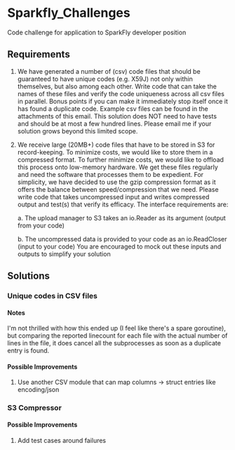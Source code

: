 # Sparkfly_Challenges
Code challenge for application to SparkFly developer position

## Requirements

1. We have generated a number of (csv) code files that should be guaranteed to have unique codes (e.g. X59J) not only within themselves, but also among each other. Write code that can take the names of these files and verify the code uniqueness across all csv files in parallel. Bonus points if you can make it immediately stop itself once it has found a duplicate code. Example csv files can be found in the attachments of this email. This solution does NOT need to have tests and should be at most a few hundred lines. Please email me if your solution grows beyond this limited scope.

2. We receive large (20MB+) code files that have to be stored in S3 for record-keeping. To minimize costs, we would like to store them in a compressed format. To further minimize costs, we would like to offload this process onto low-memory hardware. We get these files regularly and need the software that processes them to be expedient. For simplicity, we have decided to use the gzip compression format as it offers the balance between speed/compression that we need. Please write code that takes uncompressed input and writes compressed output and test(s) that verify its efficacy. The interface requirements are:

    a. The upload manager to S3 takes an io.Reader as its argument (output from your code)

    b. The uncompressed data is provided to your code as an io.ReadCloser (input to your code)
You are encouraged to mock out these inputs and outputs to simplify your solution

## Solutions

### Unique codes in CSV files

#### Notes

I'm not thrilled with how this ended up (I feel like there's a spare
goroutine), but comparing the reported linecount for each file with the actual
number of lines in the file, it does cancel all the subprocesses as soon as a
duplicate entry is found. 
  
#### Possible Improvements

1. Use another CSV module that can map columns -> struct entries like encoding/json

### S3 Compressor

#### Possible Improvements

1. Add test cases around failures
